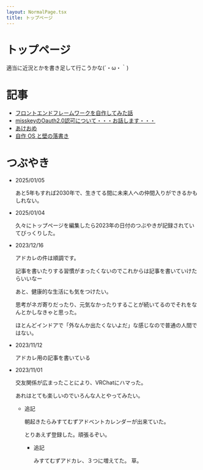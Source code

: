 ```yaml
---
layout: NormalPage.tsx
title: トップページ
---
```


# トップページ

適当に近況とかを書き足して行こうかな(´・ω・｀)

# 記事

- [フロントエンドフレームワークを自作してみた話](./draft/mistems-advent-2023.html)
- [misskeyのOauth2.0認可について・・・お話します・・・](./draft/misskey-oauth2.html)
- [あけおめ](./draft/2025-01/04-akeome.html)
- [自作 OS と壁の落書き](./draft/2025-01/05-jisaku-os.html)

# つぶやき

- 2025/01/05

  あと5年もすれば2030年で、生きてる間に未来人への仲間入りができるかもしれない。

- 2025/01/04

  久々にトップページを編集したら2023年の日付のつぶやきが記録されていてびっくりした。

- 2023/12/16

  アドカレの件は順調です。

  記事を書いたりする習慣がまったくないのでこれからは記事を書いていけたらいいなー

  あと、健康的な生活にも気をつけたい。

  思考がネガ寄りだったり、元気なかったりすることが続いてるのでそれをなんとかしなきゃと思った。

  ほとんどインドアで「外なんか出たくないよだ」な感じなので普通の人間ではない。

- 2023/11/12

  アドカレ用の記事を書いている

- 2023/11/01

  交友関係が広まったことにより、VRChatにハマった。

  あれはとても楽しいのでいろんな人とやってみたい。

  - 追記

    朝起きたらみすてむずアドベントカレンダーが出来ていた。

    とりあえず登録した。頑張るぞい。

    - 追記

      みすてむずアドカレ、３つに増えてた。
      草。

